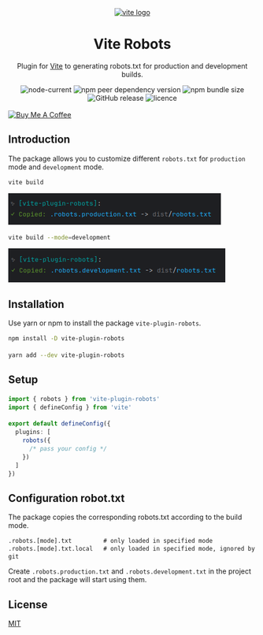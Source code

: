 <div align="center">
  <a href="https://vitejs.dev/">
    <img width="200" height="200" hspace="10" src="https://vitejs.dev/logo.svg" alt="vite logo" />
  </a>
  <h1>Vite Robots</h1>

  <p>
    Plugin for <a href="https://vitejs.dev/">Vite</a> to generating robots.txt for production and development builds.
  </p>
  
  <img src="https://img.shields.io/node/v/vite-plugin-robots" alt="node-current" />
  
  <img src="https://img.shields.io/npm/dependency-version/vite-plugin-robots/peer/vite" alt="npm peer dependency version" />
  
  <img src="https://img.shields.io/bundlephobia/minzip/vite-plugin-robots?label=minfied" alt="npm bundle size"/>
  
  <img src="https://img.shields.io/github/v/release/fatehak/vite-plugin-robots" alt="GitHub release" />

  <img src="https://img.shields.io/npm/l/vite-plugin-robots" alt="licence" />
</div>

<br/>

<a href="https://www.buymeacoffee.com/kolirt" target="_blank">
  <img src="https://cdn.buymeacoffee.com/buttons/v2/arial-yellow.png" alt="Buy Me A Coffee" style="height: 60px !important;width: 217px !important;" >
</a>

## Introduction

The package allows you to customize different `robots.txt` for `production` mode and `development` mode.

```bash
vite build
```
<img src="./posters/prod.png">

```bash
vite build --mode=development
```
<img src="./posters/dev.png">

## Installation

Use yarn or npm to install the package `vite-plugin-robots`.

```bash
npm install -D vite-plugin-robots

yarn add --dev vite-plugin-robots
```

## Setup

```ts
import { robots } from 'vite-plugin-robots'
import { defineConfig } from 'vite'

export default defineConfig({
  plugins: [
    robots({
      /* pass your config */
    })
  ]
})
```

## Configuration robot.txt

The package copies the corresponding robots.txt according to the build mode.

```
.robots.[mode].txt         # only loaded in specified mode
.robots.[mode].txt.local   # only loaded in specified mode, ignored by git
```

Create `.robots.production.txt` and `.robots.development.txt` in the project root and the package will start using them.

## License
[MIT](./LICENSE)
